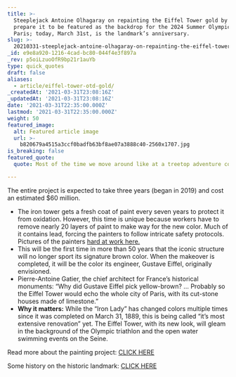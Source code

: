 ```yaml
---
title: >-
  Steeplejack Antoine Olhagaray on repainting the Eiffel Tower gold by hand to
  prepare it to be featured as the backdrop for the 2024 Summer Olympics in
  Paris; today, March 31st, is the landmark’s anniversary.
slug: >-
  20210331-steeplejack-antoine-olhagaray-on-repainting-the-eiffel-tower-gold-by-hand-to-prepare-it-to
_id: e9e8a920-1216-4cad-bc80-044f4e3f897a
_rev: p5oiLzuoOfR9bp21r1auYb
type: quick_quotes
draft: false
aliases:
  - article/eiffel-tower-otd-gold/
_createdAt: '2021-03-31T23:08:16Z'
_updatedAt: '2021-03-31T23:08:16Z'
date: '2021-03-31T22:35:00.000Z'
lastmod: '2021-03-31T22:35:00.000Z'
weight: 50
featured_image:
  alt: Featured article image
  url: >-
    b820679a4515a3ccf0badfb63bf8ae07a3888c40-2560x1707.jpg
is_breaking: false
featured_quote:
  quote: Most of the time we move around like at a treetop adventure course.

---
```

The entire project is expected to take three years (began in 2019) and cost an estimated $60 million.

* The iron tower gets a fresh coat of paint every seven years to protect it from oxidation. However, this time is unique because workers have to remove nearly 20 layers of paint to make way for the new color. Much of it contains lead, forcing the painters to follow intricate safety protocols. Pictures of the painters [hard at work here.](https://www.toureiffel.paris/en/the-monument/painting-eiffel-tower)
* This will be the first time in more than 50 years that the iconic structure will no longer sport its signature brown color. When the makeover is completed, it will be the color its engineer, Gustave Eiffel, originally envisioned.
* Pierre-Antoine Gatier, the chief architect for France’s historical monuments: “Why did Gustave Eiffel pick yellow-brown? … Probably so the Eiffel Tower would echo the whole city of Paris, with its cut-stone houses made of limestone.”
* **Why it matters:** While the “Iron Lady” has changed colors multiple times since it was completed on March 31, 1889, this is being called “it’s most extensive renovation” yet. The Eiffel Tower, with its new look, will gleam in the background of the Olympic triathlon and the open water swimming events on the Seine.

Read more about the painting project: [CLICK HERE](https://www.france24.com/en/france/20210203-eiffel-tower-goes-for-gold-with-revamp-ahead-of-2024-paris-olympics)

Some history on the historic landmark: [CLICK HERE](https://www.toureiffel.paris/en/the-monument/history)